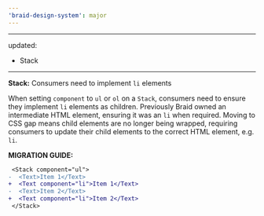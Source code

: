 ```yaml
---
'braid-design-system': major
---
```


---
updated:
  - Stack
---

**Stack:** Consumers need to implement `li` elements

When setting `component` to `ul` or `ol` on a `Stack`, consumers need to ensure they implement `li` elements as children.
Previously Braid owned an intermediate HTML element, ensuring it was an `li` when required.
Moving to CSS gap means child elements are no longer being wrapped, requiring consumers to update their child elements to the correct HTML element, e.g. `li`.

**MIGRATION GUIDE:**
```diff
 <Stack component="ul">
-  <Text>Item 1</Text>
+  <Text component="li">Item 1</Text>
-  <Text>Item 2</Text>
+  <Text component="li">Item 2</Text>
 </Stack>
```
